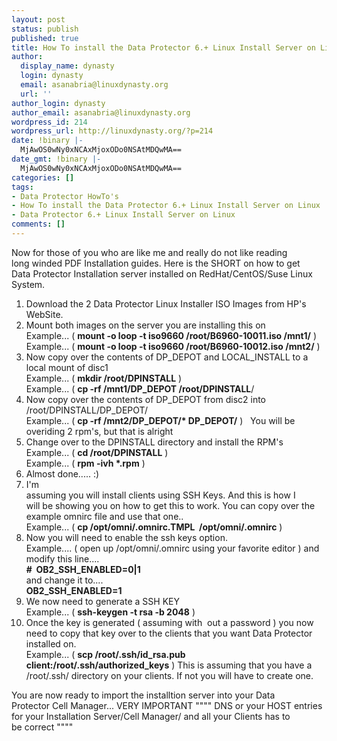 ```yaml
---
layout: post
status: publish
published: true
title: How To install the Data Protector 6.+ Linux Install Server on Linux
author:
  display_name: dynasty
  login: dynasty
  email: asanabria@linuxdynasty.org
  url: ''
author_login: dynasty
author_email: asanabria@linuxdynasty.org
wordpress_id: 214
wordpress_url: http://linuxdynasty.org/?p=214
date: !binary |-
  MjAwOS0wNy0xNCAxMjoxODo0NSAtMDQwMA==
date_gmt: !binary |-
  MjAwOS0wNy0xNCAxMjoxODo0NSAtMDQwMA==
categories: []
tags:
- Data Protector HowTo's
- How To install the Data Protector 6.+ Linux Install Server on Linux
- Data Protector 6.+ Linux Install Server on Linux
comments: []
---
```

<p>Now for those of you who are like me and really do not like reading<br />
long winded PDF Installation guides. Here is the SHORT on how to get<br />
Data Protector Installation server installed on RedHat/CentOS/Suse Linux System.</p>
<p user="true" style="display: none" mce_style="display:none">&nbsp;</p>
<ol>
<li>Download the 2 Data Protector Linux Installer ISO Images from HP's WebSite.</li>
<li>Mount both images on the server you are installing this on<br />
Example... ( <strong>mount -o loop -t iso9660 /root/B6960-10011.iso /mnt1/</strong> )<br />
Example... ( <strong>mount -o loop -t iso9660 /root/B6960-10012.iso /mnt2/</strong> )</li>
<li>Now copy over the contents of DP_DEPOT and LOCAL_INSTALL to a local mount of disc1<br />
Example... ( <strong>mkdir /root/DPINSTALL</strong> )<br />
Example... ( <strong>cp -rf /mnt1/DP_DEPOT /root/DPINSTALL</strong>/</li>
<li>Now copy over the contents of DP_DEPOT from disc2 into /root/DPINSTALL/DP_DEPOT/<br />
Example... ( <strong>cp -rf /mnt2/DP_DEPOT/* DP_DEPOT/</strong> )&nbsp;&nbsp; You will be overiding 2 rpm's, but that is alright</li>
<li>Change over to the DPINSTALL directory and install the RPM's<br />
Example... ( <strong>cd /root/DPINSTALL</strong> )<br />
Example... ( <strong>rpm -ivh *.rpm</strong> )</li>
<li>Almost done..... :)</li>
<li>I'm<br />
assuming you will install clients using SSH Keys. And this is how I<br />
will be showing you on how to get this to work. You can copy over the<br />
example omnirc file and use that one..<br />
Example... ( <strong>cp /opt/omni/.omnirc.TMPL&nbsp; /opt/omni/.omnirc</strong> )</li>
<li>Now you will need to enable the ssh keys option.<br />
Example.... ( open up /opt/omni/.omnirc using your favorite editor ) and modify this line....<br />
<strong>#&nbsp; OB2_SSH_ENABLED=0|1</strong><br />
and change it to....<br />
<strong>OB2_SSH_ENABLED=1</strong></li>
<li>We now need to generate a SSH KEY<br />
Example... ( <strong>ssh-keygen -t rsa -b 2048</strong> )</li>
<li>Once the key is generated ( assuming with&nbsp; out a password ) you now need to copy that key over to the clients that you want Data Protector installed on.<br />
Example... ( <strong>scp /root/.ssh/id_rsa.pub client:/root/.ssh/authorized_keys</strong> ) This is assuming that you have a /root/.ssh/ directory on your clients. If not you will have to create one.
</li>
</ol>
<p user="true" style="display: none" mce_style="display:none">&nbsp;</p>
<p>You are now ready to import the installtion server into your Data<br />
Protector Cell Manager... <span class="attention">VERY IMPORTANT &quot;&quot;&quot;&quot; DNS or your HOST entries<br />
for your Installation Server/Cell Manager/ and all your Clients has to<br />
be correct &quot;&quot;&quot;&quot;</span></p>
<p>&nbsp;</p>
